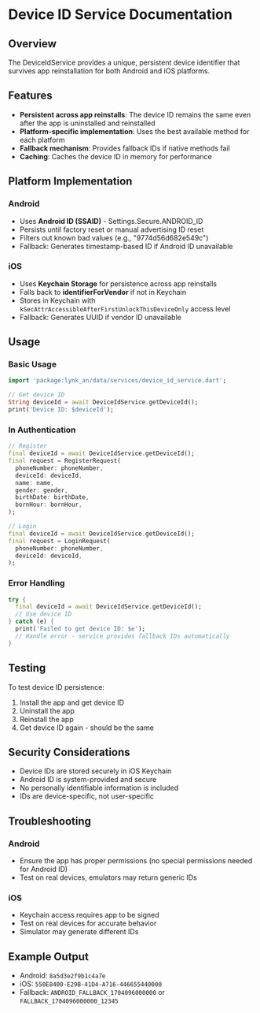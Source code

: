 # Device ID Service Documentation

## Overview
The DeviceIdService provides a unique, persistent device identifier that survives app reinstallation for both Android and iOS platforms.

## Features
- **Persistent across app reinstalls**: The device ID remains the same even after the app is uninstalled and reinstalled
- **Platform-specific implementation**: Uses the best available method for each platform
- **Fallback mechanism**: Provides fallback IDs if native methods fail
- **Caching**: Caches the device ID in memory for performance

## Platform Implementation

### Android
- Uses **Android ID (SSAID)** - Settings.Secure.ANDROID_ID
- Persists until factory reset or manual advertising ID reset
- Filters out known bad values (e.g., "9774d56d682e549c")
- Fallback: Generates timestamp-based ID if Android ID unavailable

### iOS
- Uses **Keychain Storage** for persistence across app reinstalls
- Falls back to **identifierForVendor** if not in Keychain
- Stores in Keychain with `kSecAttrAccessibleAfterFirstUnlockThisDeviceOnly` access level
- Fallback: Generates UUID if vendor ID unavailable

## Usage

### Basic Usage
```dart
import 'package:lynk_an/data/services/device_id_service.dart';

// Get device ID
String deviceId = await DeviceIdService.getDeviceId();
print('Device ID: $deviceId');
```

### In Authentication
```dart
// Register
final deviceId = await DeviceIdService.getDeviceId();
final request = RegisterRequest(
  phoneNumber: phoneNumber,
  deviceId: deviceId,
  name: name,
  gender: gender,
  birthDate: birthDate,
  bornHour: bornHour,
);

// Login
final deviceId = await DeviceIdService.getDeviceId();
final request = LoginRequest(
  phoneNumber: phoneNumber,
  deviceId: deviceId,
);
```

### Error Handling
```dart
try {
  final deviceId = await DeviceIdService.getDeviceId();
  // Use device ID
} catch (e) {
  print('Failed to get device ID: $e');
  // Handle error - service provides fallback IDs automatically
}
```

## Testing
To test device ID persistence:
1. Install the app and get device ID
2. Uninstall the app
3. Reinstall the app
4. Get device ID again - should be the same

## Security Considerations
- Device IDs are stored securely in iOS Keychain
- Android ID is system-provided and secure
- No personally identifiable information is included
- IDs are device-specific, not user-specific

## Troubleshooting

### Android
- Ensure the app has proper permissions (no special permissions needed for Android ID)
- Test on real devices, emulators may return generic IDs

### iOS
- Keychain access requires app to be signed
- Test on real devices for accurate behavior
- Simulator may generate different IDs

## Example Output
- Android: `8a5d3e2f9b1c4a7e`
- iOS: `550E8400-E29B-41D4-A716-446655440000`
- Fallback: `ANDROID_FALLBACK_1704096000000` or `FALLBACK_1704096000000_12345`